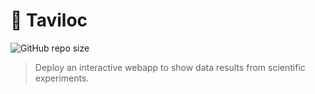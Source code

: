 # 💾 Taviloc

![GitHub repo size](https://img.shields.io/github/repo-size/lewinkoon/databoard)

> Deploy an interactive webapp to show data results from scientific experiments.
